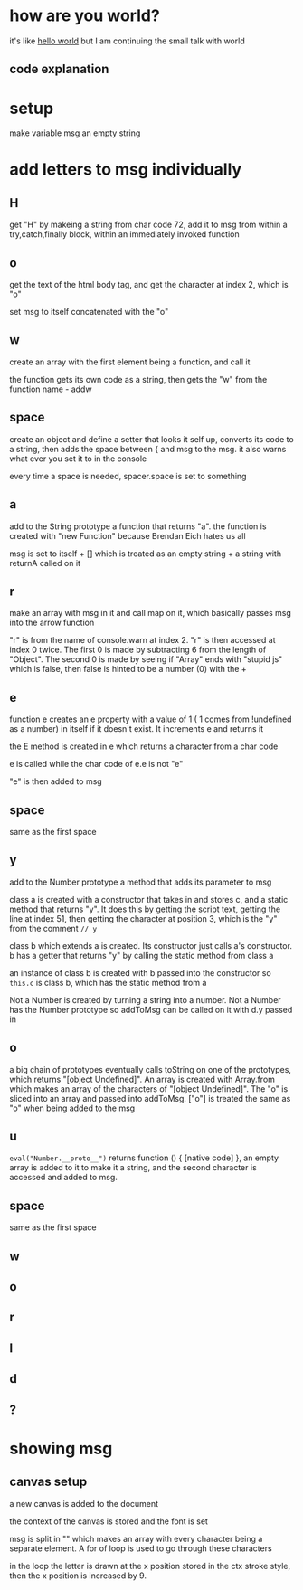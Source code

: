 # how are you world?
it's like [hello world](https://github.com/rsninja722/helloworld) but I am continuing the small talk with world


## code explanation

# setup
make variable msg an empty string

# add letters to msg individually
## H
get "H" by makeing a string from char code 72, add it to msg from within a try,catch,finally block, within an immediately invoked function

## o
get the text of the html body tag, and get the character at index 2, which is "o"

set msg to itself concatenated with the "o"

## w
create an array with the first element being a function, and call it

the function gets its own code as a string, then gets the "w" from the function name - addw

## space
create an object and define a setter that looks it self up, converts its code to a string, then adds the space between { and msg to the msg. it also warns what ever you set it to in the console

every time a space is needed, spacer.space is set to something

## a
add to the String prototype a function that returns "a". the function is created with "new Function" because Brendan Eich hates us all 

msg is set to itself + [] which is treated as an empty string + a string with returnA called on it

## r
make an array with msg in it and call map on it, which basically passes msg into the arrow function

"r" is from the name of console.warn at index 2. "r" is then accessed at index 0 twice. The first 0 is made by subtracting 6 from the length of "Object". The second 0 is made by seeing if "Array" ends with "stupid js" which is false, then false is hinted to be a number (0) with the +

## e
function e creates an e property with a value of 1 ( 1 comes from !undefined as a number) in itself if it doesn't exist. It increments e and returns it

the E method is created in e which returns a character from a char code

e is called while the char code of e.e is not "e"

"e" is then added to msg

## space
same as the first space

## y
add to the Number prototype a method that adds its parameter to msg

class a is created with a constructor that takes in and stores c, and a static method that returns "y". It does this by getting the script text, getting the line at index 51, then getting the character at position 3, which is the "y" from the comment `// y`

class b which extends a is created. Its constructor just calls a's constructor. b has a getter that returns "y" by calling the static method from class a

an instance of class b is created with b passed into the constructor so `this.c` is class b, which has the static method from a

Not a Number is created by turning a string into a number. Not a Number has the Number prototype so addToMsg can be called on it with d.y passed in

## o
a big chain of prototypes eventually calls toString on one of the prototypes, which returns "[object Undefined]". An array is created with Array.from which makes an array of the characters of "[object Undefined]". The "o" is sliced into an array and passed into addToMsg. ["o"] is treated the same as "o" when being added to the msg

## u
`eval("Number.__proto__")` returns function () { [native code] }, an empty array is added to it to make it a string, and the second character is accessed and added to msg.

## space
same as the first space

## w

## o

## r

## l

## d

## ?

# showing msg

## canvas setup

a new canvas is added to the document

the context of the canvas is stored and the font is set

msg is split in "" which makes an array with every character being a separate element. A for of loop is used to go through these characters

in the loop the letter is drawn at the x position stored in the ctx stroke style, then the x position is increased by 9.